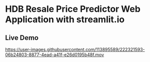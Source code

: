 # HDB Resale Price Predictor Web Application with streamlit.io

## Live Demo 
https://user-images.githubusercontent.com/113895589/222321593-06b24803-8877-4ead-a41f-e26d0195b48f.mov


